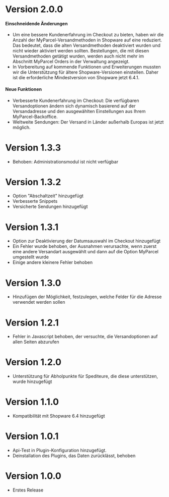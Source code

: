 # Version 2.0.0

#### Einschneidende Änderungen
- Um eine bessere Kundenerfahrung im Checkout zu bieten, haben wir die Anzahl der MyParcel-Versandmethoden in Shopware auf eine reduziert. Das bedeutet, dass die alten Versandmethoden deaktiviert wurden und nicht wieder aktiviert werden sollten. Bestellungen, die mit diesen Versandmethoden getätigt wurden, werden auch nicht mehr im Abschnitt MyParcel Orders in der Verwaltung angezeigt.
- In Vorbereitung auf kommende Funktionen und Erweiterungen mussten wir die Unterstützung für ältere Shopware-Versionen einstellen. Daher ist die erforderliche Mindestversion von Shopware jetzt 6.4.1.

#### Neue Funktionen
- Verbesserte Kundenerfahrung im Checkout: Die verfügbaren Versandoptionen ändern sich dynamisch basierend auf der Versandadresse und den ausgewählten Einstellungen aus Ihrem MyParcel-Backoffice.
- Weltweite Sendungen: Der Versand in Länder außerhalb Europas ist jetzt möglich.

# Version 1.3.3
- Behoben: Administrationsmodul ist nicht verfügbar

# Version 1.3.2
- Option "Abschaltzeit" hinzugefügt
- Verbesserte Snippets
- Versicherte Sendungen hinzugefügt

# Version 1.3.1
- Option zur Deaktivierung der Datumsauswahl im Checkout hinzugefügt
- Ein Fehler wurde behoben, der Ausnahmen verursachte, wenn zuerst eine andere Versandart ausgewählt und dann auf die Option MyParcel umgestellt wurde
- Einige andere kleinere Fehler behoben

# Version 1.3.0
- Hinzufügen der Möglichkeit, festzulegen, welche Felder für die Adresse verwendet werden sollen

# Version 1.2.1
- Fehler in Javascript behoben, der versuchte, die Versandoptionen auf allen Seiten abzurufen

# Version 1.2.0
- Unterstützung für Abholpunkte für Spediteure, die diese unterstützen, wurde hinzugefügt

# Version 1.1.0
- Kompatibilität mit Shopware 6.4 hinzugefügt

# Version 1.0.1
- Api-Test in Plugin-Konfiguration hinzugefügt.
- Deinstallation des Plugins, das Daten zurücklässt, behoben

# Version 1.0.0
- Erstes Release

